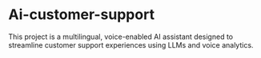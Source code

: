 # Ai-customer-support
This project is a multilingual, voice-enabled AI assistant designed to streamline customer support experiences using LLMs and voice analytics.

